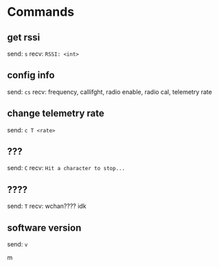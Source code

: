 # Commands
## get rssi
send: `s`
recv: `RSSI: <int>`

## config info
send: `cs`
recv: frequency, callifght, radio enable, radio cal, telemetry rate

## change telemetry rate
send: `c T <rate>`

## ???
send: `C`
recv: `Hit a character to stop...`

## ????
send: `T`
recv: wchan???? idk

## software version
send: `v`


m <num>